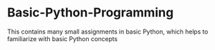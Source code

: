# Basic-Python-Programming
This contains many small assignments in basic Python, which helps to familiarize with basic Python concepts 
